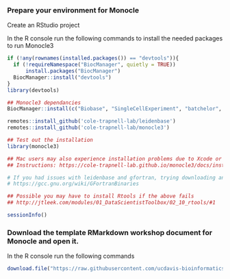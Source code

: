 ### Prepare your environment for Monocle

Create an RStudio project

In the R console run the following commands to install the needed packages to run Monocle3
```r
if (!any(rownames(installed.packages()) == "devtools")){
  if (!requireNamespace("BiocManager", quietly = TRUE))
      install.packages("BiocManager")
  BiocManager::install("devtools")
}
library(devtools)

## Monocle3 dependancies
BiocManager::install(c("Biobase", "SingleCellExperiment", "batchelor", "BiocGenerics", "DelayedArray", "DelayedMatrixStats", "limma", "S4Vectors", "SummarizedExperiment", "pcaMethods"))

remotes::install_github('cole-trapnell-lab/leidenbase')
remotes::install_github('cole-trapnell-lab/monocle3')

## Test out the installation
library(monocle3)

## Mac users may also experience installation problems due to Xcode or gfortran.
## Instructions: https://cole-trapnell-lab.github.io/monocle3/docs/installation/

# If you had issues with leidenbase and gfortran, trying downloading and installing a newer gfortran
# https://gcc.gnu.org/wiki/GFortranBinaries

## Possible you may have to install Rtools if the above fails
## http://jtleek.com/modules/01_DataScientistToolbox/02_10_rtools/#1

sessionInfo()
```

### Download the template RMarkdown workshop document for Monocle and open it.

In the R console run the following commands
```r
download.file("https://raw.githubusercontent.com/ucdavis-bioinformatics-training/2021-August-Advanced-Topics-in-Single-Cell-RNA-Seq-Trajectory-and-Velocity/master/data_analysis/adv_scrnaseq_monocle.Rmd", "monocle.Rmd")
```

<!-- Additionally, download the following data files for monocle analysis.

```r
download.file("https://github.com/ucdavis-bioinformatics-training/2021-August-Advanced-Topics-in-Single-Cell-RNA-Seq-Trajectory-and-Velocity/raw/master/datasets/monocle3_expression_matrix.rds", "monocle3_expression_matrix.rds")
download.file("https://github.com/ucdavis-bioinformatics-training/2021-August-Advanced-Topics-in-Single-Cell-RNA-Seq-Trajectory-and-Velocity/raw/master/datasets/monocle3_cell_metadata.rds", "monocle3_cell_metadata.rds")
download.file("https://github.com/ucdavis-bioinformatics-training/2021-August-Advanced-Topics-in-Single-Cell-RNA-Seq-Trajectory-and-Velocity/raw/master/datasets/monocle3_gene_metadata.rds", "monocle3_gene_metadata.rds")
``` -->
